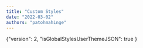 ```yaml
---
title: "Custom Styles"
date: "2022-03-02"
authors: "patohmahinge"
---
```


{"version": 2, "isGlobalStylesUserThemeJSON": true }
